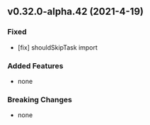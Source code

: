 ## v0.32.0-alpha.42 (2021-4-19)

### Fixed

- [fix] shouldSkipTask import

### Added Features

- none

### Breaking Changes

- none

  